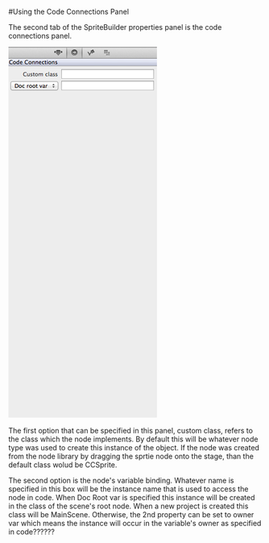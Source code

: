 #Using the Code Connections Panel

The second tab of the SpriteBuilder properties panel is the code connections panel.

![img](connections.png)


The first option that can be specified in this panel, custom class, refers to the class which the node implements.  By default this will be whatever node type was used to create this instance of the object.  If the node was created from the node library by dragging the sprtie node onto the stage, than the default class wolud be CCSprite.

The second option is the node's variable binding.  Whatever name is specified in this box will be the instance name that is used to access the node in code.  When Doc Root var is specified this instance will be created in the class of the scene's root node.  When a new project is created this class will be MainScene.  Otherwise, the 2nd property can be set to owner var which means the instance will occur in the variable's owner as specified in code??????
